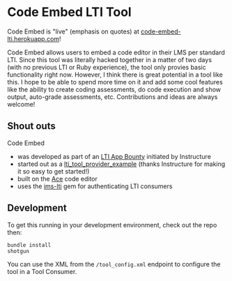 # Code Embed LTI Tool
Code Embed is "live" (emphasis on quotes) at [code-embed-lti.herokuapp.com](https://code-embed-lti.herokuapp.com)!

Code Embed allows users to embed a code editor in their LMS per standard LTI.  Since this tool was literally hacked together in a matter of two days (with no previous LTI or Ruby experience), the tool only provies basic functionality right now.  However, I think there is great potential in a tool like this.  I hope to be able to spend more time on it and add some cool features like the ability to create coding assessments, do code execution and show output, auto-grade assessments, etc.  Contributions and ideas are always welcome!

## Shout outs
Code Embed
- was developed as part of an [LTI App Bounty](http://instructure.github.io/lti_bounty) initiated by Instructure
- started out as a [lti_tool_provider_example](https://github.com/instructure/lti_tool_provider_example) (thanks Instructure for making it so easy to get started!)
- built on the [Ace](https://github.com/ajaxorg/ace) code editor
- uses the [ims-lti](https://github.com/instructure/ims-lti) gem for authenticating LTI consumers

## Development
To get this running in your development environment, check out the repo then:

    bundle install
    shotgun

You can use the XML from the `/tool_config.xml` endpoint to configure the tool in a Tool Consumer.
